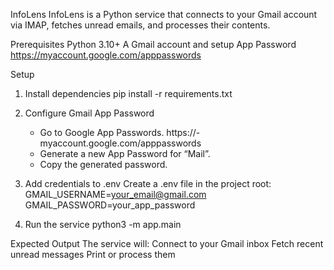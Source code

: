 InfoLens
InfoLens is a Python service that connects to your Gmail account via IMAP, fetches unread emails, and processes their contents.

Prerequisites
Python 3.10+
A Gmail account and setup App Password
 https://myaccount.google.com/apppasswords

Setup
1. Install dependencies
    pip install -r requirements.txt

2. Configure Gmail App Password
    - Go to Google App Passwords. https://- myaccount.google.com/apppasswords
    - Generate a new App Password for “Mail”.
    - Copy the generated password.

3. Add credentials to .env
Create a .env file in the project root:
    GMAIL_USERNAME=your_email@gmail.com
    GMAIL_PASSWORD=your_app_password

4. Run the service
    python3 -m app.main

Expected Output
The service will:
Connect to your Gmail inbox
Fetch recent unread messages
Print or process them
